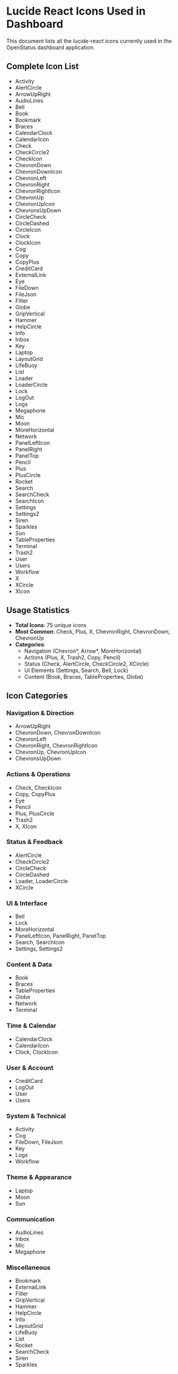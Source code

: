 # Lucide React Icons Used in Dashboard

This document lists all the lucide-react icons currently used in the OpenStatus dashboard application.

## Complete Icon List

- Activity
- AlertCircle
- ArrowUpRight
- AudioLines
- Bell
- Book
- Bookmark
- Braces
- CalendarClock
- CalendarIcon
- Check
- CheckCircle2
- CheckIcon
- ChevronDown
- ChevronDownIcon
- ChevronLeft
- ChevronRight
- ChevronRightIcon
- ChevronUp
- ChevronUpIcon
- ChevronsUpDown
- CircleCheck
- CircleDashed
- CircleIcon
- Clock
- ClockIcon
- Cog
- Copy
- CopyPlus
- CreditCard
- ExternalLink
- Eye
- FileDown
- FileJson
- Filter
- Globe
- GripVertical
- Hammer
- HelpCircle
- Info
- Inbox
- Key
- Laptop
- LayoutGrid
- LifeBuoy
- List
- Loader
- LoaderCircle
- Lock
- LogOut
- Logs
- Megaphone
- Mic
- Moon
- MoreHorizontal
- Network
- PanelLeftIcon
- PanelRight
- PanelTop
- Pencil
- Plus
- PlusCircle
- Rocket
- Search
- SearchCheck
- SearchIcon
- Settings
- Settings2
- Siren
- Sparkles
- Sun
- TableProperties
- Terminal
- Trash2
- User
- Users
- Workflow
- X
- XCircle
- XIcon

## Usage Statistics

- **Total Icons**: 75 unique icons
- **Most Common**: Check, Plus, X, ChevronRight, ChevronDown, ChevronUp
- **Categories**: 
  - Navigation (Chevron*, Arrow*, MoreHorizontal)
  - Actions (Plus, X, Trash2, Copy, Pencil)
  - Status (Check, AlertCircle, CheckCircle2, XCircle)
  - UI Elements (Settings, Search, Bell, Lock)
  - Content (Book, Braces, TableProperties, Globe)

## Icon Categories

### Navigation & Direction
- ArrowUpRight
- ChevronDown, ChevronDownIcon
- ChevronLeft
- ChevronRight, ChevronRightIcon
- ChevronUp, ChevronUpIcon
- ChevronsUpDown

### Actions & Operations
- Check, CheckIcon
- Copy, CopyPlus
- Eye
- Pencil
- Plus, PlusCircle
- Trash2
- X, XIcon

### Status & Feedback
- AlertCircle
- CheckCircle2
- CircleCheck
- CircleDashed
- Loader, LoaderCircle
- XCircle

### UI & Interface
- Bell
- Lock
- MoreHorizontal
- PanelLeftIcon, PanelRight, PanelTop
- Search, SearchIcon
- Settings, Settings2

### Content & Data
- Book
- Braces
- TableProperties
- Globe
- Network
- Terminal

### Time & Calendar
- CalendarClock
- CalendarIcon
- Clock, ClockIcon

### User & Account
- CreditCard
- LogOut
- User
- Users

### System & Technical
- Activity
- Cog
- FileDown, FileJson
- Key
- Logs
- Workflow

### Theme & Appearance
- Laptop
- Moon
- Sun

### Communication
- AudioLines
- Inbox
- Mic
- Megaphone

### Miscellaneous
- Bookmark
- ExternalLink
- Filter
- GripVertical
- Hammer
- HelpCircle
- Info
- LayoutGrid
- LifeBuoy
- List
- Rocket
- SearchCheck
- Siren
- Sparkles
